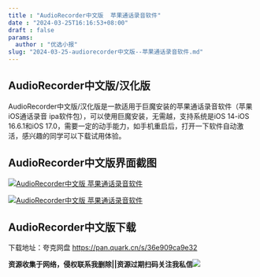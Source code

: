 ```yaml
---
title : "AudioRecorder中文版  苹果通话录音软件"
date : "2024-03-25T16:16:53+08:00"
draft : false
params:
  author : "优选小报"
slug: "2024-03-25-audiorecorder中文版--苹果通话录音软件.md"
---
```


## AudioRecorder中文版/汉化版

AudioRecorder中文版/汉化版是一款适用于巨魔安装的苹果通话录音软件（苹果iOS通话录音
ipa软件包），可以使用巨魔安装，无需越，支持系统是iOS 14-iOS 16.6.1和iOS
17.0，需要一定的动手能力，如手机重启后，打开一下软件自动激活，感兴趣的同学可以下载试用体验。

## AudioRecorder中文版界面截图

[![AudioRecorder中文版
苹果通话录音软件](//img7-1.zhekoulieshou.com/mmbiz_jpg/iaHBVewvSIbAjcr9g6TlCXSfiaDqkbzuEzeDQ3jj2dMyLNjpobO5Pm040ohnO3h8RzumTswVdcicMeA4hJXoucl1g/0)](//img7-1.zhekoulieshou.com/mmbiz_jpg/iaHBVewvSIbAjcr9g6TlCXSfiaDqkbzuEzeDQ3jj2dMyLNjpobO5Pm040ohnO3h8RzumTswVdcicMeA4hJXoucl1g/0)

[![AudioRecorder中文版
苹果通话录音软件](//img7-1.zhekoulieshou.com/mmbiz_jpg/iaHBVewvSIbAjcr9g6TlCXSfiaDqkbzuEzKPPxArILcfCCJw0cCaYx3iaIYuPEPibQyql0yrrb3Un11yHaF5B7g0XA/0)](//img7-1.zhekoulieshou.com/mmbiz_jpg/iaHBVewvSIbAjcr9g6TlCXSfiaDqkbzuEzKPPxArILcfCCJw0cCaYx3iaIYuPEPibQyql0yrrb3Un11yHaF5B7g0XA/0)

## AudioRecorder中文版下载

下载地址：夸克网盘 https://pan.quark.cn/s/36e909ca9e32

**资源收集于网络，侵权联系我删除||资源过期扫码关注我私信**![](//img7-1.zhekoulieshou.com/mmbiz_jpg/iaHBVewvSIbAjcr9g6TlCXSfiaDqkbzuEzp207hVzPqT4YGQOAazQ1KNHCeACbia5Lzq4Ckwibe48iar1q7lgVP1o3w/640?wx_fmt=jpeg&from=appmsg)


